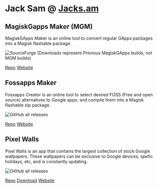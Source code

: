 # Jack Sam @ <a href="https://jacks.am">Jacks.am</a>

## MagiskGapps Maker (MGM)
MagiskGApps Maker is an online tool to convert regular GApps packages into a Magisk flashable package. 

![SourceForge](https://img.shields.io/sourceforge/dt/magiskgapps?label=MagiskGApps&style=for-the-badge ) (Downloads represent Previous MagiskGApps builds, not MGM builds)

<a href="https://github.com/wacko1805/magiskgapps.com">Repo</a> <a href="https://magiskgapps.com">Website</a>
## Fossapps Maker
Fossapps Creator is an online tool to select desired FOSS (Free and open source) alternatives to Google apps, and compile them into a Magisk flashable zip package.

![GitHub all releases](https://img.shields.io/github/downloads/wacko1805/fossapps/total?label=Fossapps&style=for-the-badge)

<a href="https://github.com/wacko1805/Fossapps-creator">Repo</a> <a href="https://un.pixel-fy.com">Website</a>
## Pixel Walls
Pixel Walls is an app that contains the largest collection of stock Google wallpapers. These wallpapers can be exclusive to Google devices, spefic holidays, etc, and is constantly updating. 

![GitHub all releases](https://img.shields.io/github/downloads/wacko1805/pixel-Wallpaper-app/total?label=Pixel-Wallpaper-App&style=for-the-badge)

<a href="https://github.com/wacko1805/Pixel-Wallpaper-app">Repo</a> <a href="https://github.com/wacko1805/Pixel-Wallpaper-app/releases">Download</a>  <a href="">Website</a>


